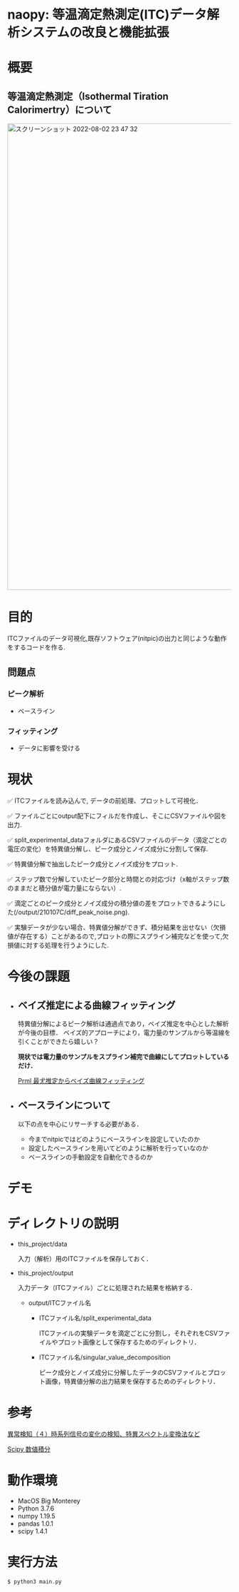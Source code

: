 # naopy: 等温滴定熱測定(ITC)データ解析システムの改良と機能拡張
# 概要
## 等温滴定熱測定（Isothermal Tiration Calorimertry）について

<img width="1046" alt="スクリーンショット 2022-08-02 23 47 32" src="https://user-images.githubusercontent.com/57268381/182403666-c408a76f-7d3b-407a-b46c-38e8cac897b5.png">

# 目的
ITCファイルのデータ可視化,既存ソフトウェア(nitpic)の出力と同じような動作をするコードを作る.
## 問題点
### ピーク解析
- ベースライン
### フィッティング
- データに影響を受ける

# 現状
✅ ITCファイルを読み込んで, データの前処理、プロットして可視化．

✅ ファイルごとにoutput配下にフィルだを作成し、そこにCSVファイルや図を出力.
   
✅ split_experimental_dataフォルダにあるCSVファイルのデータ（滴定ごとの電圧の変化）を特異値分解し、ピーク成分とノイズ成分に分割して保存.

✅ 特異値分解で抽出したピーク成分とノイズ成分をプロット.
   
✅ ステップ数で分解していたピーク部分と時間との対応づけ（x軸がステップ数のままだと積分値が電力量にならない）.

✅ 滴定ごとのピーク成分とノイズ成分の積分値の差をプロットできるようにした(/output/210107C/diff_peak_noise.png).

✅ 実験データが少ない場合、特異値分解ができず、積分結果を出せない（欠損値が存在する）ことがあるので,プロットの際にスプライン補完などを使って,欠損値に対する処理を行うようにした.

# 今後の課題
- ## ベイズ推定による曲線フィッティング
  特異値分解によるピーク解析は通過点であり，ベイズ推定を中心とした解析が今後の目標．
  ベイズ的アプローチにより，電力量のサンプルから等温線を引くことができたら嬉しい？

  **現状では電力量のサンプルをスプライン補完で曲線にしてプロットしているだけ．**

  [Prml 最尤推定からベイズ曲線フィッティング](https://www.slideshare.net/takutori/prml-122257791)
- ## ベースラインについて
  以下の点を中心にリサーチする必要がある．
  - 今までnitpicではどのようにベースラインを設定していたのか
  - 設定したベースラインを用いてどのように解析を行っていなのか
  - ベースラインの手動設定を自動化できるのか

# デモ

# ディレクトリの説明
- this_project/data
  
  入力（解析）用のITCファイルを保存しておく．

- this_project/output

  入力データ（ITCファイル）ごとに処理された結果を格納する．

  - output/ITCファイル名
    - ITCファイル名/split_experimental_data

      ITCファイルの実験データを滴定ごとに分割し，それぞれをCSVファイルやプロット画像として保存するためのディレクトリ．
    - ITCファイル名/singular_value_decomposition

      ピーク成分とノイズ成分に分解したデータのCSVファイルとプロット画像，特異値分解の出力結果を保存するためのディレクトリ．


# 参考
[異常検知（４）時系列信号の変化の検知、特異スペクトル変換法など](https://qiita.com/makotoito/items/1bb062e4264394e1c2da)

[Scipy 数値積分](https://python.atelierkobato.com/scipy_integrate/)
# 動作環境
- MacOS Big Monterey
- Python 3.7.6
- numpy 1.19.5  
- pandas 1.0.1     
- scipy 1.4.1  

# 実行方法
```
$ python3 main.py
```
